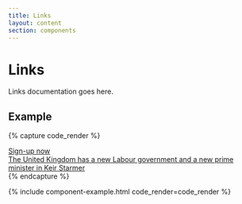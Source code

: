 ```yaml
---
title: Links
layout: content
section: components
---
```


# Links

Links documentation goes here.



## Example

{% capture code_render %}
<div><a href="#" class="cta-link arrow-link h6">Sign-up now</a></div>
<div><a href="#" class="cta-link h5">The United Kingdom has a new Labour government and a new prime minister in Keir Starmer</a></div>
{% endcapture %}

{% include component-example.html code_render=code_render %}
